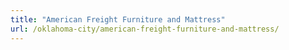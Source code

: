 ```yaml
---
title: "American Freight Furniture and Mattress"
url: /oklahoma-city/american-freight-furniture-and-mattress/
---
```

